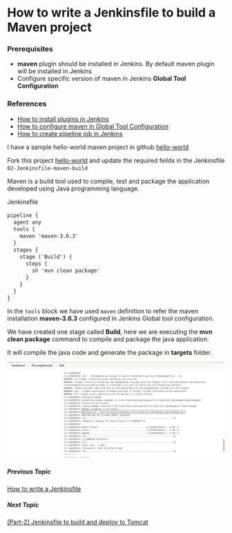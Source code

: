 # How to write a Jenkinsfile to build a Maven project

### Prerequisites
* **maven** plugin should be installed in Jenkins. By default maven plugin will be installed in Jenkins
* Configure specific version of maven in Jenkins **Global Tool Configuration**

### References
* [How to install plugins in Jenkins](/content/jenkins/tutorials/common/02-how-to-install-plugins)
* [How to configure maven in Global Tool Configuration](/content/jenkins/tutorials/common/03-global-tool-configurations)
* [How to create pipeline job in Jenkins](/content/jenkins/tutorials/pipeline/01-how-to-create-pipeline-job)

I have a sample hello-world maven project in github [hello-world](https://github.com/vigneshsweekaran/hello-world)

Fork this project [hello-world](https://github.com/vigneshsweekaran/hello-world) and  update the required feilds in the Jenkinsfile `02-Jenkinsfile-maven-build`

Maven is a build tool used to compile, test and package the application developed using Java programming language.

Jenkinsfile
```
pipeline {
  agent any
  tools {
    maven 'maven-3.6.3' 
  }
  stages {
    stage ('Build') {
      steps {
        sh 'mvn clean package'
      }
    }
  }
}
```

In the `tools` block we have used `maven` definition to refer the maven installation **maven-3.6.3** configured in Jenkins Global tool configuration.

We have created one stage called **Build**, here we are executing the **mvn clean package** command to compile and package the java application.

It will compile the java code and generate the package in **targets** folder.

![jenkins](/content/jenkins/tutorials/pipeline/images/03-maven-job/jenkins-maven-job.png)

##### Previous Topic
[How to write a Jenkinsfile](https://vigneshsweekaran.github.io/content/jenkins/tutorials/pipeline/02-how-to-write-jenkinsfile)

##### Next Topic
[[Part-2] Jenkinsfile to build and deploy to Tomcat](https://vigneshsweekaran.github.io/content/jenkins/tutorials/pipeline/04-jenkinsfile-to-build-maven-project-and-deploy-to-tomcat)